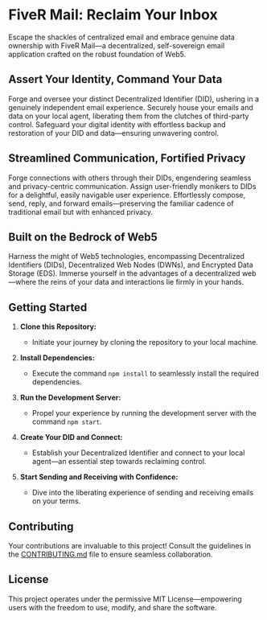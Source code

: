 # FiveR Mail: Reclaim Your Inbox

Escape the shackles of centralized email and embrace genuine data ownership with FiveR Mail—a decentralized, self-sovereign email application crafted on the robust foundation of Web5.

## Assert Your Identity, Command Your Data

Forge and oversee your distinct Decentralized Identifier (DID), ushering in a genuinely independent email experience.
Securely house your emails and data on your local agent, liberating them from the clutches of third-party control.
Safeguard your digital identity with effortless backup and restoration of your DID and data—ensuring unwavering control.

## Streamlined Communication, Fortified Privacy

Forge connections with others through their DIDs, engendering seamless and privacy-centric communication.
Assign user-friendly monikers to DIDs for a delightful, easily navigable user experience.
Effortlessly compose, send, reply, and forward emails—preserving the familiar cadence of traditional email but with enhanced privacy.

## Built on the Bedrock of Web5

Harness the might of Web5 technologies, encompassing Decentralized Identifiers (DIDs), Decentralized Web Nodes (DWNs), and Encrypted Data Storage (EDS).
Immerse yourself in the advantages of a decentralized web—where the reins of your data and interactions lie firmly in your hands.

## Getting Started

1. **Clone this Repository:**
   - Initiate your journey by cloning the repository to your local machine.

2. **Install Dependencies:**
   - Execute the command `npm install` to seamlessly install the required dependencies.

3. **Run the Development Server:**
   - Propel your experience by running the development server with the command `npm start`.

4. **Create Your DID and Connect:**
   - Establish your Decentralized Identifier and connect to your local agent—an essential step towards reclaiming control.

5. **Start Sending and Receiving with Confidence:**
   - Dive into the liberating experience of sending and receiving emails on your terms.

## Contributing

Your contributions are invaluable to this project! Consult the guidelines in the [CONTRIBUTING.md](CONTRIBUTING.md) file to ensure seamless collaboration.

## License

This project operates under the permissive MIT License—empowering users with the freedom to use, modify, and share the software.
